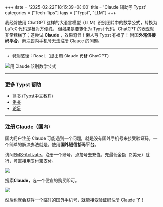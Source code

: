 +++
date = '2025-02-22T18:15:39+08:00'
title = 'Claude 辅助写 Typst'
categories = ["Tech-Tips"]
tags = ["Typst", "LLM"]
+++

我经常使用 ChatGPT 这样的大语言模型（LLM）识别图片中的数学公式，转换为 LaTeX 代码是极为方便的。
但如果是要转化为 Typst 代码，ChatGPT 的表现就非常糟糕了；遂尝试 **Claude** ，效果奇佳！懒人写 Typst 有福了！
附国**外短信接码平台**，解决国内手机号无法注册 Claude 的问题。

<!--more-->

---

- 特别感谢：RoseL（提出用 Claude 代替 ChatGPT）

![用 Claude 识别数学公式](https://mathagape.github.io/blog/images/typst-claude.png)

---

### 更多 Typst 帮助
- [蓝书 (Typst中文教程)](https://typst-doc-cn.github.io/tutorial/)
- [例书](https://sitandr.github.io/typst-examples-book/book/)
- [论坛](https://forum.typst.app/)

---

### 注册 Claude（国内）

国内用户注册 Claude 可能遇到一个问题，就是没有国外手机号来接受验证码。一个简单的解决办法就是，使用**国外短信接码平台**。

访问[SMS-Activate](https://sms-activate.guru/cn)。注册一个账号，点加号去充值。充最低金额（2美元）就行，可直接用支付宝支付。

![](https://mathagape.github.io/blog/images/typst-sms-plus.png)


搜索**Claude**，选一个便宜的购买即可。

![](https://mathagape.github.io/blog/images/typst-sms-claude.png)

然后你就会获得一个临时的国外手机号，就能接受验证码注册 Claude 了！

